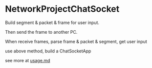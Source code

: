# NetworkProjectChatSocket

Build segment & packet & frame for user input.

Then send the frame to another PC.

When receive frames, parse frame & packet & segment, get user input



use above method, build a ChatSocketApp

see more at [usage.md](./usage.md)

